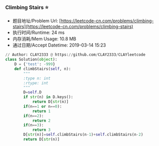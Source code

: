 
### Climbing Stairs :star:
- 题目地址/Problem Url: [https://leetcode-cn.com/problems/climbing-stairs](https://leetcode-cn.com/problems/climbing-stairs)
- 执行时间/Runtime: 24 ms 
- 内存消耗/Mem Usage: 10.8 MB
- 通过日期/Accept Datetime: 2019-03-14 15:23
```python
// Author: CLAY2333 @ https://github.com/CLAY2333/CLAYleetcode
class Solution(object):
    D = {'test': -999}
    def climbStairs(self, n):
        """
        :type n: int
        :rtype: int
        """
        D=self.D
        if str(n) in D.keys():
            return D[str(n)]
        if(n==1 or n==0):
            return 1
        if(n==2):
            return 2
        if(n==3):
            return 3
        D[str(n)]=self.climbStairs(n-1)+self.climbStairs(n-2)
        return D[str(n)]

```
